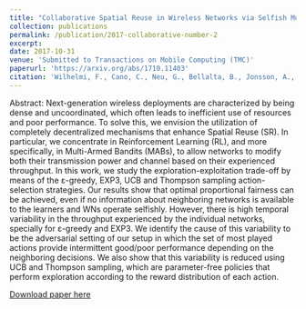```yaml
---
title: "Collaborative Spatial Reuse in Wireless Networks via Selfish Multi-Armed Bandits"
collection: publications
permalink: /publication/2017-collaborative-number-2
excerpt: 
date: 2017-10-31
venue: 'Submitted to Transactions on Mobile Computing (TMC)'
paperurl: 'https://arxiv.org/abs/1710.11403'
citation: 'Wilhelmi, F., Cano, C., Neu, G., Bellalta, B., Jonsson, A., & Barrachina-Muñoz, S. (2017). Collaborative Spatial Reuse in Wireless Networks via Selfish Multi-Armed Bandits. arXiv preprint arXiv:1710.11403.'
---
```

Abstract: Next-generation wireless deployments are characterized by being dense and uncoordinated, which often leads to inefficient use of resources and poor performance. To solve this, we envision the utilization of completely decentralized mechanisms that enhance Spatial Reuse (SR). In particular, we concentrate in Reinforcement Learning (RL), and more specifically, in Multi-Armed Bandits (MABs), to allow networks to modify both their transmission power and channel based on their experienced throughput. In this work, we study the exploration-exploitation trade-off by means of the ε-greedy, EXP3, UCB and Thompson sampling action-selection strategies. Our results show that optimal proportional fairness can be achieved, even if no information about neighboring networks is available to the learners and WNs operate selfishly. However, there is high temporal variability in the throughput experienced by the individual networks, specially for ε-greedy and EXP3. We identify the cause of this variability to be the adversarial setting of our setup in which the set of most played actions provide intermittent good/poor performance depending on the neighboring decisions. We also show that this variability is reduced using UCB and Thompson sampling, which are parameter-free policies that perform exploration according to the reward distribution of each action.

[Download paper here](https://arxiv.org/abs/1710.11403)
